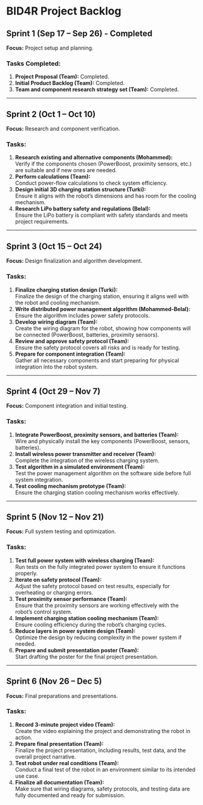 
# BID4R Project Backlog

## Sprint 1 (Sep 17 – Sep 26) - **Completed**
**Focus:** Project setup and planning.

### Tasks Completed:
1. **Project Proposal (Team):** Completed.
2. **Initial Product Backlog (Team):** Completed.
3. **Team and component research strategy set (Team):** Completed.

---

## Sprint 2 (Oct 1 – Oct 10)
**Focus:** Research and component verification.

### Tasks:
1. **Research existing and alternative components (Mohammed):**  
   Verify if the components chosen (PowerBoost, proximity sensors, etc.) are suitable and if new ones are needed.
2. **Perform calculations (Team):**  
   Conduct power-flow calculations to check system efficiency.
3. **Design initial 3D charging station structure (Turki):**  
   Ensure it aligns with the robot’s dimensions and has room for the cooling mechanism.
4. **Research LiPo battery safety and regulations (Belal):**  
   Ensure the LiPo battery is compliant with safety standards and meets project requirements.

---

## Sprint 3 (Oct 15 – Oct 24)
**Focus:** Design finalization and algorithm development.

### Tasks:
1. **Finalize charging station design (Turki):**  
   Finalize the design of the charging station, ensuring it aligns well with the robot and cooling mechanism.
2. **Write distributed power management algorithm (Mohammed-Belal):**  
   Ensure the algorithm includes power safety protocols.
3. **Develop wiring diagram (Team):**  
   Create the wiring diagram for the robot, showing how components will be connected (PowerBoost, batteries, proximity sensors).
4. **Review and approve safety protocol (Team):**  
   Ensure the safety protocol covers all risks and is ready for testing.
5. **Prepare for component integration (Team):**  
   Gather all necessary components and start preparing for physical integration into the robot system.

---

## Sprint 4 (Oct 29 – Nov 7)
**Focus:** Component integration and initial testing.

### Tasks:
1. **Integrate PowerBoost, proximity sensors, and batteries (Team):**  
   Wire and physically install the key components (PowerBoost, sensors, batteries).
2. **Install wireless power transmitter and receiver (Team):**  
   Complete the integration of the wireless charging system.
3. **Test algorithm in a simulated environment (Team):**  
   Test the power management algorithm on the software side before full system integration.
4. **Test cooling mechanism prototype (Team):**  
   Ensure the charging station cooling mechanism works effectively.

---

## Sprint 5 (Nov 12 – Nov 21)
**Focus:** Full system testing and optimization.

### Tasks:
1. **Test full power system with wireless charging (Team):**  
   Run tests on the fully integrated power system to ensure it functions properly.
2. **Iterate on safety protocol (Team):**  
   Adjust the safety protocol based on test results, especially for overheating or charging errors.
3. **Test proximity sensor performance (Team):**  
   Ensure that the proximity sensors are working effectively with the robot’s control system.
4. **Implement charging station cooling mechanism (Team):**  
   Ensure cooling efficiency during the robot’s charging cycles.
5. **Reduce layers in power system design (Team):**  
   Optimize the design by reducing complexity in the power system if needed.
6. **Prepare and submit presentation poster (Team):**  
   Start drafting the poster for the final project presentation.

---

## Sprint 6 (Nov 26 – Dec 5)
**Focus:** Final preparations and presentations.

### Tasks:
1. **Record 3-minute project video (Team):**  
   Create the video explaining the project and demonstrating the robot in action.
2. **Prepare final presentation (Team):**  
   Finalize the project presentation, including results, test data, and the overall project narrative.
3. **Test robot under real conditions (Team):**  
   Conduct a final test of the robot in an environment similar to its intended use case.
4. **Finalize all documentation (Team):**  
   Make sure that wiring diagrams, safety protocols, and testing data are fully documented and ready for submission.
